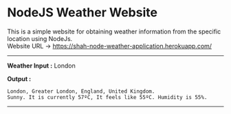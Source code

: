 # NodeJS Weather Website
This is a simple website for obtaining weather information from the specific location using NodeJs.  
Website URL -> https://shah-node-weather-application.herokuapp.com/

***
**Weather Input :** London 

**Output :**
```
London, Greater London, England, United Kingdom.
Sunny. It is currently 57ºC, It feels like 55ºC. Humidity is 55%.

```
***
